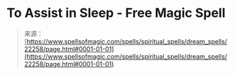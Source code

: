 <!--yml

category: 未分类

date: 2024-06-12 19:06:25

-->

# To Assist in Sleep - Free Magic Spell

> 来源：[https://www.spellsofmagic.com/spells/spiritual_spells/dream_spells/22258/page.html#0001-01-01](https://www.spellsofmagic.com/spells/spiritual_spells/dream_spells/22258/page.html#0001-01-01)
